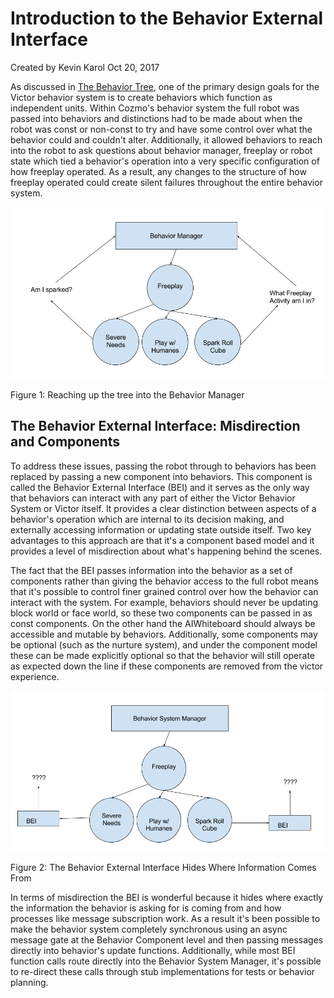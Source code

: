 # Introduction to the Behavior External Interface

Created by Kevin Karol Oct 20, 2017

As discussed in [The Behavior Tree](Behavior%20Tree.md), one of the primary design goals for the Victor behavior system is to create behaviors which function as independent units. Within Cozmo's behavior system the full robot was passed into behaviors and distinctions had to be made about when the robot was const or non-const to try and have some control over what the behavior could and couldn't alter. Additionally, it allowed behaviors to reach into the robot to ask questions about behavior manager, freeplay or robot state which tied a behavior's operation into a very specific configuration of how freeplay operated. As a result, any changes to the structure of how freeplay operated could create silent failures throughout the entire behavior system.

![](images/Reaching%20Up%20into%20Behavior%20Manager.png)

Figure 1: Reaching up the tree into the Behavior Manager

## The Behavior External Interface: Misdirection and Components

To address these issues, passing the robot through to behaviors has been replaced by passing a new component into behaviors. This component is called the Behavior External Interface (BEI) and it serves as the only way that behaviors can interact with any part of either the Victor Behavior System or Victor itself. It provides a clear distinction between aspects of a behavior's operation which are internal to its decision making, and externally accessing information or updating state outside itself. Two key advantages to this approach are that it's a component based model and it provides a level of misdirection about what's happening behind the scenes.

The fact that the BEI passes information into the behavior as a set of components rather than giving the behavior access to the full robot means that it's possible to control finer grained control over how the behavior can interact with the system. For example, behaviors should never be updating block world or face world, so these two components can be passed in as const components. On the other hand the AIWhiteboard should always be accessible and mutable by behaviors. Additionally, some components may be optional (such as the nurture system), and under the component model these can be made explicitly optional so that the behavior will still operate as expected down the line if these components are removed from the victor experience.

![](images/BEI%20Misdirection.png)

Figure 2: The Behavior External Interface Hides Where Information Comes From

In terms of misdirection the BEI is wonderful because it hides where exactly the information the behavior is asking for is coming from and how processes like message subscription work. As a result it's been possible to make the behavior system completely synchronous using an async message gate at the Behavior Component level and then passing messages directly into behavior's update functions. Additionally, while most BEI function calls route directly into the Behavior System Manager, it's possible to re-direct these calls through stub implementations for tests or behavior planning.